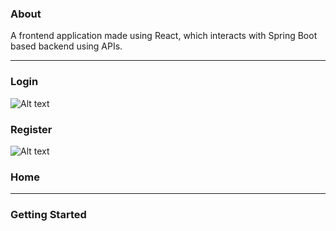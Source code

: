 ### About
A frontend application made using React, which interacts with Spring Boot based backend using APIs.

<hr>

### Login
![Alt text](image.png)

### Register
![Alt text](image-1.png)

### Home
<hr>

### Getting Started